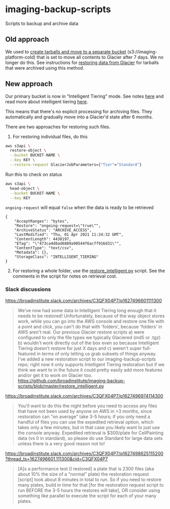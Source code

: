 # imaging-backup-scripts
Scripts to backup and archive data 

## Old approach

We used to [create tarballs and move to a separate bucket]((https://github.com/broadinstitute/imaging-backup-scripts/blob/master/aws_backup.md)) (s3://imaging-platform-cold) that is set to move all contents to Glacier after 7 days. We no longer do this. See instructions for [restoring data from Glacier](https://github.com/broadinstitute/imaging-backup-scripts/blob/master/glacier_restore.md) for tarballs that were archived using this method.

## New approach

Our primary bucket is now in "Intelligent Tiering" mode. See notes [here](https://docs.google.com/document/d/10DcHQuf9lvyzHvbrss83JiH7SLJJFzrmflUjZfWBhmE/edit#bookmark=id.f4htzhqn1ngh) and read more about intelligent tiering [here](https://aws.amazon.com/about-aws/whats-new/2018/11/s3-intelligent-tiering/).

This means that there's no explicit processing for archiving files. They automatically and gradually move into a Glacier'd state after 6 months.

There are two approaches for restoring such files.

1. For restoring individual files, do this

```sh
aws s3api \
  restore-object \
  --bucket BUCKET-NAME \
  --key KEY \
  --restore-request GlacierJobParameters={"Tier"="Standard"}
```

Run this to check on status

```sh
aws s3api \
  head-object \
  --bucket BUCKET-NAME \
  --key KEY
```

`ongoing-request` will equal `false` when the data is ready to be retrieved

```
{
    "AcceptRanges": "bytes",
    "Restore": "ongoing-request=\"true\"",
    "ArchiveStatus": "ARCHIVE_ACCESS",
    "LastModified": "Thu, 01 Apr 2021 11:24:32 GMT",
    "ContentLength": 4438197,
    "ETag": "\"473ca4d8ad6889a90544f6acff916d31\"",
    "ContentType": "text/csv",
    "Metadata": {},
    "StorageClass": "INTELLIGENT_TIERING"
}
```

2. For restoring a whole folder, use the [restore_intelligent.py](https://github.com/broadinstitute/imaging-backup-scripts/blob/master/restore_intelligent.py) script. See the comments in the script for notes on retrieval cost.

### Slack discussions

https://broadinstitute.slack.com/archives/C3QFX04P7/p1627496601111300

> We've now had some data in Intelligent Tiering long enough that it needs to be restored!
Unfortunately, because of the way object stores work, while you can go into the AWS console and restore one file with a point and click, you can't do that with 'folders', because 'folders' in AWS aren't real. Our previous Glacier restore scripts a) were configured to only the file types we typically Glaciered (md5 or .tgz)  b) wouldn't work directly out of the box even so because Intelligent Tiering doesn't restore for just X days and c) weren't super full-featured in terms of only letting us grab subsets of things anyway. I've added a new restoration script to our imaging-backup-scripts repo; right now it only supports Intelligent Tiering restoration but if we think we want to in the future it could pretty easily add more features and/or get it to work on Glacier too. https://github.com/broadinstitute/imaging-backup-scripts/blob/master/restore_intelligent.py


https://broadinstitute.slack.com/archives/C3QFX04P7/p1627496974114300

> You'll want to do this the night before you need to access any files that have not been used by anyone on AWS in >3 months, since restoration can "on average" take 3-5 hours; if you only need a handful of files you can use the expedited retrieval option, which takes only a few minutes, but in that case you likely want to just use the console anyway.  Expedited retrieval is $300/plate for CellPainting data (vs 0 in standard), so please do use Standard for large data sets unless there is a very good reason not to!

https://broadinstitute.slack.com/archives/C3QFX04P7/p1627498625115200?thread_ts=1627496601.111300&cid=C3QFX04P7

>[A]s a performance test [I restored] a plate that is 2300 files (aka about 10% the size of a "normal" plate) the restoration request [script] took about 8 minutes in total to run. So if you need to restore many plates, build in time for that [for the restoration request script to run BEFORE the 3-5 hours the restores will take], OR consider using something like parallel to execute the script for each of your many plates. 
